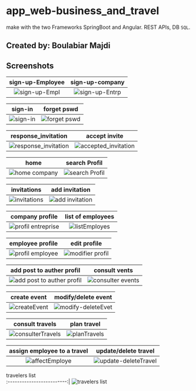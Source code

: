 # app_web-business_and_travel
make with the two Frameworks SpringBoot and Angular.
REST APIs, DB `SQL`.

## Created by: Boulabiar Majdi

## Screenshots

sign-up-Employee               |  sign-up-company              
:-------------------------:|:-------------------------:|
![sign-up-Empl](https://user-images.githubusercontent.com/50002456/228180751-6f19ee8b-02a3-497e-840e-d46ba2049b77.jpg?raw=true)|![sign-up-Entrp](https://user-images.githubusercontent.com/50002456/228180913-a1d4dcfd-07b7-4623-a64a-922ef43b9015.jpg)


sign-in               |  forget pswd              
:-------------------------:|:-------------------------:|
![sign-in](https://user-images.githubusercontent.com/50002456/228181994-e459a84c-f5f6-436f-8a19-4653984bc60c.jpg)|![forget pswd](https://user-images.githubusercontent.com/50002456/228182144-a26f9204-3bfd-4ed3-ab4f-20cceec2c405.jpg)


response_invitation                | accept invite       
:-------------------------:|:-------------------------:|
![response_invitation](https://user-images.githubusercontent.com/50002456/228236382-8acf5a84-89b2-4675-bca7-7d1c13ff034e.jpg)|![accepted_invitation](https://user-images.githubusercontent.com/50002456/228230997-db05cc9d-729e-44a0-ad6f-cfb946c1bcff.jpg)


home         |  search Profil              
:-------------------------:|:-------------------------:|
![home company](https://user-images.githubusercontent.com/50002456/228236785-50ba2cf4-d4c8-4ccc-833b-f8adb35b29f0.jpg)|![search Profil](https://user-images.githubusercontent.com/50002456/228236920-8be24f24-9f22-49a3-bf8b-ed3480d54f2e.jpg)


invitations        |  add invitation         
:-------------------------:|:-------------------------:|
![invitations](https://user-images.githubusercontent.com/50002456/228237996-9464401d-7a3b-4823-91c2-db66f3caad32.jpg)|![add invitation](https://user-images.githubusercontent.com/50002456/228238023-f7d3a762-85cf-4392-acdf-b52b5ad1e2c5.jpg)


company profile        |  list of employees        
:-------------------------:|:-------------------------:|
![profil entreprise](https://user-images.githubusercontent.com/50002456/228243678-a1df4994-11e1-4d19-b0fb-7fa5c17f4b2d.jpg)|![listEmployes](https://user-images.githubusercontent.com/50002456/228243747-2734f5a2-5ee0-4d38-8d80-6d74e5508bae.jpg)


employee profile        |  edit profile        
:-------------------------:|:-------------------------:|
![profil employee](https://user-images.githubusercontent.com/50002456/228244332-390d1579-e288-4be9-a43b-401f9f6b1834.jpg)|![modifier profil](https://user-images.githubusercontent.com/50002456/228244390-43d13059-2346-4066-a00e-32aa66449786.jpg)


add post to auther profil       |  consult vents        
:-------------------------:|:-------------------------:|
![add post to auther profil](https://user-images.githubusercontent.com/50002456/228244876-c25ac90e-beca-45d5-969b-e6c03d86650b.jpg)|![consulter events](https://user-images.githubusercontent.com/50002456/228245289-bfbed32d-34e3-4305-910b-96ab2e7a1d99.jpg)


create event       |  modify/delete event        
:-------------------------:|:-------------------------:|
![createEvent](https://user-images.githubusercontent.com/50002456/228245759-06b75385-3fda-4b4d-9ee6-55a5f8b9afb5.jpg)|![modify-deleteEvet](https://user-images.githubusercontent.com/50002456/228246027-39d65c40-a2ae-4472-b6a7-ae89a0a37663.jpg)


consult travels       |  plan travel        
:-------------------------:|:-------------------------:|
![consulterTravels](https://user-images.githubusercontent.com/50002456/228246369-138428aa-321e-4f23-9410-5190f1b83b8d.jpg)|![planTravels](https://user-images.githubusercontent.com/50002456/228247989-8434b352-539a-4815-bde0-f0908c83c3ff.jpg)


assign employee to a travel       |  update/delete travel       
:-------------------------:|:-------------------------:|
![affectEmploye](https://user-images.githubusercontent.com/50002456/228248744-764ceb44-ff4d-4f4e-bf63-c7ac5f329baf.jpg)|![update-deleteTravel](https://user-images.githubusercontent.com/50002456/228248781-75b90157-23ca-4f81-b99a-4abc3db8c6d7.jpg)


travelers list            
:-------------------------:|
![travelers list](https://user-images.githubusercontent.com/50002456/228250706-06c92c8a-d595-4f6c-820e-2aa97a59bc12.jpg)



